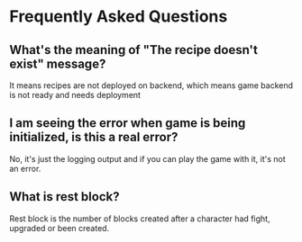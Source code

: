 
# Frequently Asked Questions

## What's the meaning of "The recipe doesn't exist" message?

It means recipes are not deployed on backend, which means game backend is not ready and needs deployment

## I am seeing the error when game is being initialized, is this a real error?

No, it's just the logging output and if you can play the game with it, it's not an error.

## What is rest block?

Rest block is the number of blocks created after a character had fight, upgraded or been created.
